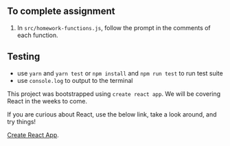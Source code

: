 ## To complete assignment

1. In `src/homework-functions.js`, follow the prompt in the comments of each function.

## Testing

 - use `yarn` and `yarn test` or `npm install` and `npm run test` to run test suite
 - use `console.log` to output to the terminal

This project was bootstrapped using `create react app`. We will be covering React in the weeks
to come.

If you are curious about React, use the below link, take a look around, and try things!

[Create React App](https://github.com/facebook/create-react-app).
